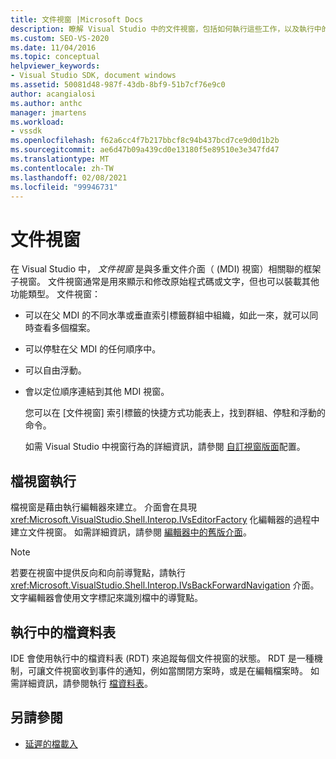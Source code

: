 ```yaml
---
title: 文件視窗 |Microsoft Docs
description: 瞭解 Visual Studio 中的文件視窗，包括如何執行這些工作，以及執行中的檔資料表 (RDT) 追蹤其狀態的方式。
ms.custom: SEO-VS-2020
ms.date: 11/04/2016
ms.topic: conceptual
helpviewer_keywords:
- Visual Studio SDK, document windows
ms.assetid: 50081d48-987f-43db-8bf9-51b7cf76e9c0
author: acangialosi
ms.author: anthc
manager: jmartens
ms.workload:
- vssdk
ms.openlocfilehash: f62a6cc4f7b217bbcf8c94b437bcd7ce9d0d1b2b
ms.sourcegitcommit: ae6d47b09a439cd0e13180f5e89510e3e347fd47
ms.translationtype: MT
ms.contentlocale: zh-TW
ms.lasthandoff: 02/08/2021
ms.locfileid: "99946731"
---
```

# <a name="document-windows"></a>文件視窗
在 Visual Studio 中， *文件視窗* 是與多重文件介面（ (MDI) 視窗）相關聯的框架子視窗。 文件視窗通常是用來顯示和修改原始程式碼或文字，但也可以裝載其他功能類型。 文件視窗：

- 可以在父 MDI 的不同水準或垂直索引標籤群組中組織，如此一來，就可以同時查看多個檔案。

- 可以停駐在父 MDI 的任何順序中。

- 可以自由浮動。

- 會以定位順序連結到其他 MDI 視窗。

  您可以在 [文件視窗] 索引標籤的快捷方式功能表上，找到群組、停駐和浮動的命令。

  如需 Visual Studio 中視窗行為的詳細資訊，請參閱 [自訂視窗版面](../../ide/customizing-window-layouts-in-visual-studio.md)配置。

## <a name="document-window-implementation"></a>檔視窗執行
 檔視窗是藉由執行編輯器來建立。 介面會在具現 <xref:Microsoft.VisualStudio.Shell.Interop.IVsEditorFactory> 化編輯器的過程中建立文件視窗。 如需詳細資訊，請參閱 [編輯器中的舊版介面](/previous-versions/visualstudio/visual-studio-2015/extensibility/legacy-interfaces-in-the-editor?preserve-view=true&view=vs-2015)。

> [!NOTE]
> 若要在視窗中提供反向和向前導覽點，請執行 <xref:Microsoft.VisualStudio.Shell.Interop.IVsBackForwardNavigation> 介面。 文字編輯器會使用文字標記來識別檔中的導覽點。

## <a name="the-running-document-table"></a>執行中的檔資料表
 IDE 會使用執行中的檔資料表 (RDT) 來追蹤每個文件視窗的狀態。 RDT 是一種機制，可讓文件視窗收到事件的通知，例如當關閉方案時，或是在編輯檔案時。 如需詳細資訊，請參閱執行 [檔資料表](../../extensibility/internals/running-document-table.md)。

## <a name="see-also"></a>另請參閱
- [延遲的檔載入](../../extensibility/internals/delayed-document-loading.md)
